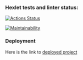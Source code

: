 ### Hexlet tests and linter status:
[![Actions Status](https://github.com/dkalabukhov/frontend-project-11/actions/workflows/hexlet-check.yml/badge.svg)](https://github.com/dkalabukhov/frontend-project-11/actions)

[![Maintainability](https://api.codeclimate.com/v1/badges/9dafc565b3dd827ec2a4/maintainability)](https://codeclimate.com/github/dkalabukhov/frontend-project-11/maintainability)

### Deployment
Here is the link to <a href="https://frontend-project-11-pi-kohl.vercel.app/"> deployed project </a>